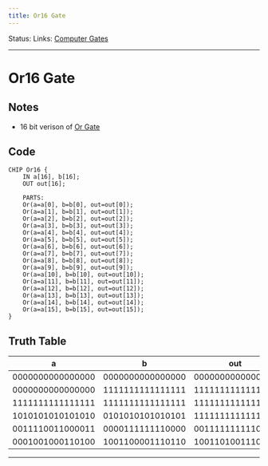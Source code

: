 ```yaml
---
title: Or16 Gate
---
```

Status:
Links: [Computer Gates](out/computer-gates.md)
___
# Or16 Gate
## Notes
- 16 bit verison of [Or Gate](out/or-gate.md)
## Code
```
CHIP Or16 {
    IN a[16], b[16];
    OUT out[16];

    PARTS:
    Or(a=a[0], b=b[0], out=out[0]);
	Or(a=a[1], b=b[1], out=out[1]);
	Or(a=a[2], b=b[2], out=out[2]);
	Or(a=a[3], b=b[3], out=out[3]);
	Or(a=a[4], b=b[4], out=out[4]);
	Or(a=a[5], b=b[5], out=out[5]);
	Or(a=a[6], b=b[6], out=out[6]);
	Or(a=a[7], b=b[7], out=out[7]);
	Or(a=a[8], b=b[8], out=out[8]);
	Or(a=a[9], b=b[9], out=out[9]);
	Or(a=a[10], b=b[10], out=out[10]);
	Or(a=a[11], b=b[11], out=out[11]);
	Or(a=a[12], b=b[12], out=out[12]);
	Or(a=a[13], b=b[13], out=out[13]);
	Or(a=a[14], b=b[14], out=out[14]);
	Or(a=a[15], b=b[15], out=out[15]);
}
```
## Truth Table
a | b | out
-- | -- | --
0000000000000000 | 0000000000000000 | 0000000000000000 |
0000000000000000 | 1111111111111111 | 1111111111111111 |
1111111111111111 | 1111111111111111 | 1111111111111111 |
1010101010101010 | 0101010101010101 | 1111111111111111 |
0011110011000011 | 0000111111110000 | 0011111111110011 |
0001001000110100 | 1001100001110110 | 1001101001110110 |
___
